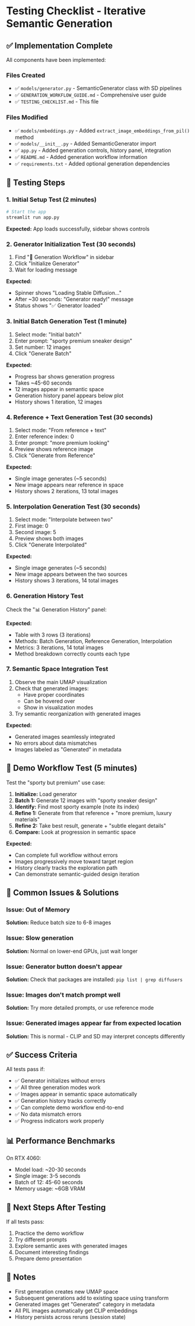 # Testing Checklist - Iterative Semantic Generation

## ✅ Implementation Complete

All components have been implemented:

### Files Created

- ✅ `models/generator.py` - SemanticGenerator class with SD pipelines
- ✅ `GENERATION_WORKFLOW_GUIDE.md` - Comprehensive user guide
- ✅ `TESTING_CHECKLIST.md` - This file

### Files Modified

- ✅ `models/embeddings.py` - Added `extract_image_embeddings_from_pil()` method
- ✅ `models/__init__.py` - Added SemanticGenerator import
- ✅ `app.py` - Added generation controls, history panel, integration
- ✅ `README.md` - Added generation workflow information
- ✅ `requirements.txt` - Added optional generation dependencies

## 🧪 Testing Steps

### 1. Initial Setup Test (2 minutes)

```bash
# Start the app
streamlit run app.py
```

**Expected:** App loads successfully, sidebar shows controls

### 2. Generator Initialization Test (30 seconds)

1. Find "🎨 Generation Workflow" in sidebar
2. Click "Initialize Generator"
3. Wait for loading message

**Expected:**

- Spinner shows "Loading Stable Diffusion..."
- After ~30 seconds: "Generator ready!" message
- Status shows "✅ Generator loaded"

### 3. Initial Batch Generation Test (1 minute)

1. Select mode: "Initial batch"
2. Enter prompt: "sporty premium sneaker design"
3. Set number: 12 images
4. Click "Generate Batch"

**Expected:**

- Progress bar shows generation progress
- Takes ~45-60 seconds
- 12 images appear in semantic space
- Generation history panel appears below plot
- History shows 1 iteration, 12 images

### 4. Reference + Text Generation Test (30 seconds)

1. Select mode: "From reference + text"
2. Enter reference index: 0
3. Enter prompt: "more premium looking"
4. Preview shows reference image
5. Click "Generate from Reference"

**Expected:**

- Single image generates (~5 seconds)
- New image appears near reference in space
- History shows 2 iterations, 13 total images

### 5. Interpolation Generation Test (30 seconds)

1. Select mode: "Interpolate between two"
2. First image: 0
3. Second image: 5
4. Preview shows both images
5. Click "Generate Interpolated"

**Expected:**

- Single image generates (~5 seconds)
- New image appears between the two sources
- History shows 3 iterations, 14 total images

### 6. Generation History Test

Check the "📊 Generation History" panel:

**Expected:**

- Table with 3 rows (3 iterations)
- Methods: Batch Generation, Reference Generation, Interpolation
- Metrics: 3 iterations, 14 total images
- Method breakdown correctly counts each type

### 7. Semantic Space Integration Test

1. Observe the main UMAP visualization
2. Check that generated images:
   - Have proper coordinates
   - Can be hovered over
   - Show in visualization modes
3. Try semantic reorganization with generated images

**Expected:**

- Generated images seamlessly integrated
- No errors about data mismatches
- Images labeled as "Generated" in metadata

## 🎯 Demo Workflow Test (5 minutes)

Test the "sporty but premium" use case:

1. **Initialize:** Load generator
2. **Batch 1:** Generate 12 images with "sporty sneaker design"
3. **Identify:** Find most sporty example (note its index)
4. **Refine 1:** Generate from that reference + "more premium, luxury materials"
5. **Refine 2:** Take best result, generate + "subtle elegant details"
6. **Compare:** Look at progression in semantic space

**Expected:**

- Can complete full workflow without errors
- Images progressively move toward target region
- History clearly tracks the exploration path
- Can demonstrate semantic-guided design iteration

## 🐛 Common Issues & Solutions

### Issue: Out of Memory

**Solution:** Reduce batch size to 6-8 images

### Issue: Slow generation

**Solution:** Normal on lower-end GPUs, just wait longer

### Issue: Generator button doesn't appear

**Solution:** Check that packages are installed: `pip list | grep diffusers`

### Issue: Images don't match prompt well

**Solution:** Try more detailed prompts, or use reference mode

### Issue: Generated images appear far from expected location

**Solution:** This is normal - CLIP and SD may interpret concepts differently

## ✅ Success Criteria

All tests pass if:

- ✅ Generator initializes without errors
- ✅ All three generation modes work
- ✅ Images appear in semantic space automatically
- ✅ Generation history tracks correctly
- ✅ Can complete demo workflow end-to-end
- ✅ No data mismatch errors
- ✅ Progress indicators work properly

## 📊 Performance Benchmarks

On RTX 4060:

- Model load: ~20-30 seconds
- Single image: 3-5 seconds
- Batch of 12: 45-60 seconds
- Memory usage: ~6GB VRAM

## 🚀 Next Steps After Testing

If all tests pass:

1. Practice the demo workflow
2. Try different prompts
3. Explore semantic axes with generated images
4. Document interesting findings
5. Prepare demo presentation

## 📝 Notes

- First generation creates new UMAP space
- Subsequent generations add to existing space using transform
- Generated images get "Generated" category in metadata
- All PIL images automatically get CLIP embeddings
- History persists across reruns (session state)


